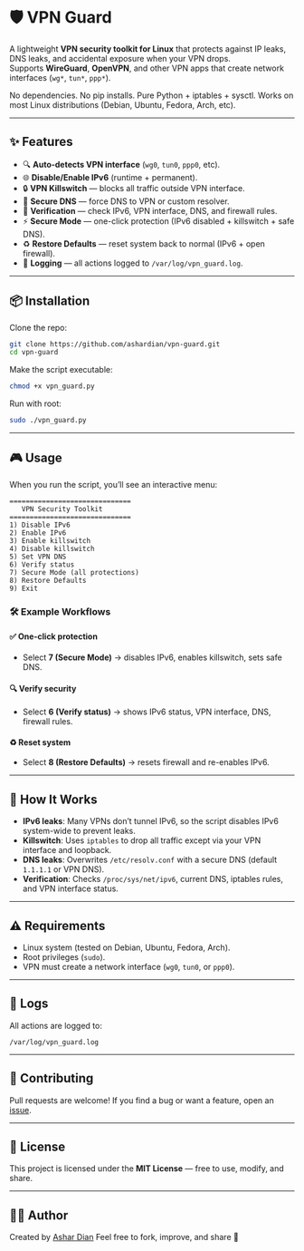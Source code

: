 # 🛡️ VPN Guard

A lightweight **VPN security toolkit for Linux** that protects against IP leaks, DNS leaks, and accidental exposure when your VPN drops.  
Supports **WireGuard**, **OpenVPN**, and other VPN apps that create network interfaces (`wg*`, `tun*`, `ppp*`).  

No dependencies. No pip installs. Pure Python + iptables + sysctl. Works on most Linux distributions (Debian, Ubuntu, Fedora, Arch, etc).  

---

## ✨ Features

- 🔍 **Auto-detects VPN interface** (`wg0`, `tun0`, `ppp0`, etc).
- 🌐 **Disable/Enable IPv6** (runtime + permanent).
- 🔒 **VPN Killswitch** — blocks all traffic outside VPN interface.
- 🔑 **Secure DNS** — force DNS to VPN or custom resolver.
- 🧰 **Verification** — check IPv6, VPN interface, DNS, and firewall rules.
- ⚡ **Secure Mode** — one-click protection (IPv6 disabled + killswitch + safe DNS).
- ♻️ **Restore Defaults** — reset system back to normal (IPv6 + open firewall).
- 📝 **Logging** — all actions logged to `/var/log/vpn_guard.log`.

---

## 📦 Installation

Clone the repo:

```bash
git clone https://github.com/ashardian/vpn-guard.git
cd vpn-guard
````

Make the script executable:

```bash
chmod +x vpn_guard.py
```

Run with root:

```bash
sudo ./vpn_guard.py
```

---

## 🎮 Usage

When you run the script, you’ll see an interactive menu:

```
==============================
   VPN Security Toolkit
==============================
1) Disable IPv6
2) Enable IPv6
3) Enable killswitch
4) Disable killswitch
5) Set VPN DNS
6) Verify status
7) Secure Mode (all protections)
8) Restore Defaults
9) Exit
```

### 🛠️ Example Workflows

#### ✅ One-click protection

* Select **7 (Secure Mode)** → disables IPv6, enables killswitch, sets safe DNS.

#### 🔍 Verify security

* Select **6 (Verify status)** → shows IPv6 status, VPN interface, DNS, firewall rules.

#### ♻️ Reset system

* Select **8 (Restore Defaults)** → resets firewall and re-enables IPv6.

---

## 🔐 How It Works

* **IPv6 leaks**: Many VPNs don’t tunnel IPv6, so the script disables IPv6 system-wide to prevent leaks.
* **Killswitch**: Uses `iptables` to drop all traffic except via your VPN interface and loopback.
* **DNS leaks**: Overwrites `/etc/resolv.conf` with a secure DNS (default `1.1.1.1` or VPN DNS).
* **Verification**: Checks `/proc/sys/net/ipv6`, current DNS, iptables rules, and VPN interface status.

---

## ⚠️ Requirements

* Linux system (tested on Debian, Ubuntu, Fedora, Arch).
* Root privileges (`sudo`).
* VPN must create a network interface (`wg0`, `tun0`, or `ppp0`).

---

## 📝 Logs

All actions are logged to:

```
/var/log/vpn_guard.log
```

---

## 🤝 Contributing

Pull requests are welcome!
If you find a bug or want a feature, open an [issue](https://github.com/yourusername/vpn-guard-universal/issues).

---

## 📜 License

This project is licensed under the **MIT License** — free to use, modify, and share.

---

## 👨‍💻 Author

Created by [Ashar Dian](https://github.com/ashardian)
Feel free to fork, improve, and share 🚀
